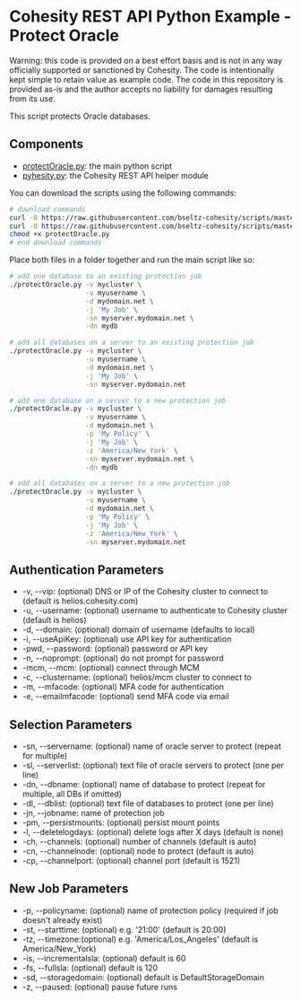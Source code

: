 # Cohesity REST API Python Example - Protect Oracle

Warning: this code is provided on a best effort basis and is not in any way officially supported or sanctioned by Cohesity. The code is intentionally kept simple to retain value as example code. The code in this repository is provided as-is and the author accepts no liability for damages resulting from its use.

This script protects Oracle databases.

## Components

* [protectOracle.py](https://raw.githubusercontent.com/bseltz-cohesity/scripts/master/oracle/python/protectOracle/protectOracle.py): the main python script
* [pyhesity.py](https://raw.githubusercontent.com/bseltz-cohesity/scripts/master/python/pyhesity/pyhesity.py): the Cohesity REST API helper module

You can download the scripts using the following commands:

```bash
# download commands
curl -O https://raw.githubusercontent.com/bseltz-cohesity/scripts/master/oracle/python/protectOracle/protectOracle.py
curl -O https://raw.githubusercontent.com/bseltz-cohesity/scripts/master/python/pyhesity.py
chmod +x protectOracle.py
# end download commands
```

Place both files in a folder together and run the main script like so:

```bash
# add one database to an existing protection job
./protectOracle.py -v mycluster \
                   -u myusername \
                   -d mydomain.net \
                   -j 'My Job' \
                   -sn myserver.mydomain.net \
                   -dn mydb
```

```bash
# add all databases on a server to an existing protection job
./protectOracle.py -v mycluster \
                   -u myusername \
                   -d mydomain.net \
                   -j 'My Job' \
                   -sn myserver.mydomain.net
```

```bash
# add one database on a server to a new protection job
./protectOracle.py -v mycluster \
                   -u myusername \
                   -d mydomain.net \
                   -p 'My Policy' \
                   -j 'My Job' \
                   -z 'America/New_York' \
                   -sn myserver.mydomain.net \
                   -dn mydb
```

```bash
# add all databases on a server to a new protection job
./protectOracle.py -v mycluster \
                   -u myusername \
                   -d mydomain.net \
                   -p 'My Policy' \
                   -j 'My Job' \
                   -z 'America/New_York' \
                   -sn myserver.mydomain.net
```

## Authentication Parameters

* -v, --vip: (optional) DNS or IP of the Cohesity cluster to connect to (default is helios.cohesity.com)
* -u, --username: (optional) username to authenticate to Cohesity cluster (default is helios)
* -d, --domain: (optional) domain of username (defaults to local)
* -i, --useApiKey: (optional) use API key for authentication
* -pwd, --password: (optional) password or API key
* -n, --noprompt: (optional) do not prompt for password
* -mcm, --mcm: (optional) connect through MCM
* -c, --clustername: (optional) helios/mcm cluster to connect to
* -m, --mfacode: (optional) MFA code for authentication
* -e, --emailmfacode: (optional) send MFA code via email

## Selection Parameters

* -sn, --servername: (optional) name of oracle server to protect (repeat for multiple)
* -sl, --serverlist: (optional) text file of oracle servers to protect (one per line)
* -dn, --dbname: (optional) name of database to protect (repeat for multiple, all DBs if omitted)
* -dl, --dblist: (optional) text file of databases to protect (one per line)
* -jn, --jobname: name of protection job
* -pm, --persistmounts: (optional) persist mount points
* -l, --deletelogdays: (optional) delete logs after X days (default is none)
* -ch, --channels: (optional)  number of channels (default is auto)
* -cn, --channelnode: (optional) node to protect (default is auto)
* -cp, --channelport: (optional) channel port (default is 1521)

## New Job Parameters

* -p, --policyname: (optional) name of protection policy (required if job doesn't already exist)
* -st, --starttime: (optional) e.g. '21:00' (default is 20:00)
* -tz, --timezone:(optional) e.g. 'America/Los_Angeles' (default is America/New_York)
* -is, --incrementalsla: (optional) default is 60
* -fs, --fullsla: (optional) default is 120
* -sd, --storagedomain: (optional) default is DefaultStorageDomain
* -z, --paused: (optional) pause future runs
